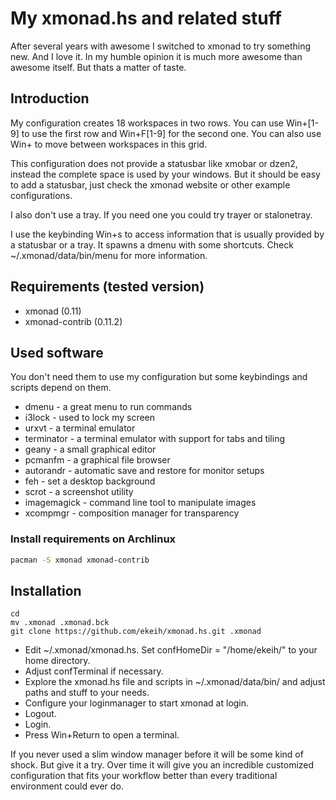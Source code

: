 # My xmonad.hs and related stuff

After several years with awesome I switched to xmonad to try something new. And I love it. In my humble opinion it is much more awesome than awesome itself. But thats a matter of taste.

## Introduction

My configuration creates 18 workspaces in two rows. You can use Win+[1-9] to use the first row and Win+F[1-9] for the second one. You can also use Win+<Arrow-Keys> to move between workspaces in this grid.

This configuration does not provide a statusbar like xmobar or dzen2, instead the complete space is used by your windows. But it should be easy to add a statusbar, just check the xmonad website or other example configurations.

I also don't use a tray. If you need one you could try trayer or stalonetray.

I use the keybinding Win+s to access information that is usually provided by a statusbar or a tray. It spawns a dmenu with some shortcuts. Check ~/.xmonad/data/bin/menu for more information.


## Requirements (tested version)
* xmonad (0.11)
* xmonad-contrib (0.11.2)

## Used software
You don't need them to use my configuration but some keybindings and scripts depend on them.
* dmenu - a great menu to run commands
* i3lock - used to lock my screen
* urxvt - a terminal emulator
* terminator - a terminal emulator with support for tabs and tiling
* geany - a small graphical editor
* pcmanfm - a graphical file browser
* autorandr - automatic save and restore for monitor setups
* feh - set a desktop background
* scrot - a screenshot utility
* imagemagick - command line tool to manipulate images
* xcompmgr - composition manager for transparency

### Install requirements on Archlinux
```bash
pacman -S xmonad xmonad-contrib
```

## Installation
    cd
    mv .xmonad .xmonad.bck
    git clone https://github.com/ekeih/xmonad.hs.git .xmonad

* Edit ~/.xmonad/xmonad.hs. Set confHomeDir = "/home/ekeih/" to your home directory.
* Adjust confTerminal if necessary.
* Explore the xmonad.hs file and scripts in ~/.xmonad/data/bin/ and adjust paths and stuff to your needs.
* Configure your loginmanager to start xmonad at login.
* Logout.
* Login.
* Press Win+Return to open a terminal.

If you never used a slim window manager before it will be some kind of shock. But give it a try. Over time it will give you an incredible customized configuration that fits your workflow better than every traditional environment could ever do.
